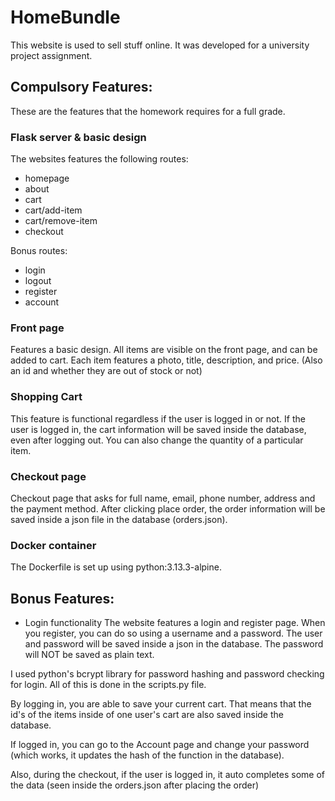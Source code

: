 # HomeBundle

This website is used to sell stuff online. It was developed for a university project assignment.

## Compulsory Features:

These are the features that the homework requires for a full grade.

### Flask server & basic design

The websites features the following routes:
- homepage
- about
- cart
- cart/add-item
- cart/remove-item
- checkout

Bonus routes:
- login
- logout
- register
- account

### Front page
Features a basic design. All items are visible on the front page, and can be
added to cart. Each item features a photo, title, description, and price.
(Also an id and whether they are out of stock or not)

### Shopping Cart
This feature is functional regardless if the user is logged in or not. If the
user is logged in, the cart information will be saved inside the database, even
after logging out. You can also change the quantity of a particular item.

### Checkout page
Checkout page that asks for full name, email, phone number, address and the 
payment method. After clicking place order, the order information will be saved
inside a json file in the database (orders.json).

### Docker container
The Dockerfile is set up using python:3.13.3-alpine.

## Bonus Features:
- Login functionality
The website features a login and register page. When you register, you can do
so using a username and a password. The user and password will be saved inside
a json in the database. The password will NOT be saved as plain text.

I used python's bcrypt library for password hashing and password checking
for login. All of this is done in the scripts.py file.

By logging in, you are able to save your current cart. That means that the
id's of the items inside of one user's cart are also saved inside the database.

If logged in, you can go to the Account page and change your password (which
works, it updates the hash of the function in the database).

Also, during the checkout, if the user is logged in, it auto completes some of
the data (seen inside the orders.json after placing the order)
